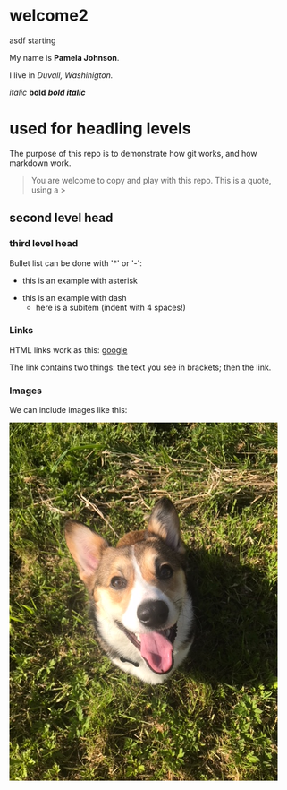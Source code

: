 # welcome2
asdf starting

My name is **Pamela Johnson**. 

I live in _Duvall, Washinigton._

_italic_
**bold**
_**bold italic**_
# used for headling levels

The purpose of this repo is to demonstrate how git works,
and how markdown work.

> You are welcome to copy and play with this repo.
> This is a quote, using a >

## second level head
### third level head

Bullet list can be done with '*' or '-':

* this is an example with asterisk
- this is an example with dash
    * here is a subitem (indent with 4 spaces!)

### Links

HTML links work as this: [google](https://www.google.com)

The link contains two things: the text you see in brackets; then the link.

### Images

We can include images like this:

![My Corgi Hank](Hank.JPG)